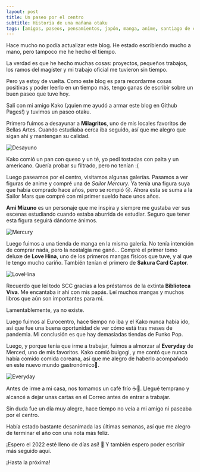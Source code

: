 ```yaml
---
layout: post
title: Un paseo por el centro
subtitle: Historia de una mañana otaku 
tags: [amigos, paseos, pensamientos, japón, manga, anime, santiago de chile]
---
```


Hace mucho no podía actualizar este blog. He estado escribiendo mucho a mano, pero tampoco me he hecho el tiempo.

La verdad es que he hecho muchas cosas: proyectos, pequeños trabajos, los ramos  del magíster y mi trabajo oficial me tuvieron sin tiempo.

Pero ya estoy de vuelta. Como este blog es para recordarme cosas positivas y poder leerlo en un tiempo más, tengo ganas de escribir sobre un buen paseo que tuve hoy.

Salí con mi amigo Kako (¡quien me ayudó a armar este blog en Github Pages!) y tuvimos un paseo otaku.

Primero fuimos a desayunar a **Milagritos**, uno de mis locales favoritos de Bellas Artes. Cuando estudiaba cerca iba seguido, así que me alegro que sigan ahí y mantengan su calidad.

![Desayuno](/blog/img/desayuno_milagritos.JPG) 

Kako comió un pan con queso y un té, yo pedí tostadas con palta y un americano. Quería probar su filtrado, pero no tenían :( 

Luego paseamos por el centro, visitamos algunas galerías. Pasamos a ver figuras de anime y compré una de *Sailor Mercury*. Ya tenía una figura suya que había comprado hace años, pero se rompió 😢. Ahora esta se suma a la Sailor Mars que compré con mi primer sueldo hace unos años. 

**Ami Mizuno** es un personaje que me inspira y siempre me gustaba ver sus escenas estudiando cuando estaba aburrida de estudiar. Seguro que tener esta figura seguirá dándome ánimos.

![Mercury](/blog/img/sailor_mercury.JPG) 


Luego fuimos a una tienda de manga en la misma galería. No tenía intención de comprar nada, pero la nostalgia me ganó... Compré el primer tomo deluxe de **Love Hina**, uno de los primeros mangas físicos que tuve, y al que le tengo mucho cariño. También tenían el primero de **Sakura Card Captor**.

![LoveHina](/blog/img/lovehina.jpg) 

Recuerdo que leí todo SCC gracias a los préstamos de la extinta **Biblioteca Viva**. Me encantaba ir ahí con mis papás. Leí muchos mangas y muchos libros que aún son importantes para mí.

Lamentablemente, ya no existe.

Luego fuimos al Eurocentro, hace tiempo no iba y el Kako nunca había ido, así que fue una buena oportunidad de ver cómo está tras meses de pandemia. Mi conclusión es que hay demasiadas tiendas de Funko Pop.

Luego, y porque tenía que irme a trabajar, fuimos a almorzar al **Everyday** de Merced, uno de mis favoritos. Kako comió bulgogi, y me contó que nunca había comido comida coreana, así que me alegro de haberlo acompañado en este nuevo mundo gastronómico🍴.

![Everyday](/blog/img/everyday_merced.jpg)

Antes de irme a mi casa, nos tomamos un café frío ☕️🧊. Llegué temprano y alcancé a dejar unas cartas en el Correo antes de entrar a trabajar.

Sin duda fue un día muy alegre, hace tiempo no veía a mi amigo ni paseaba por el centro.

Había estado bastante desanimada las últimas semanas, así que me alegro de terminar el año con una nota más feliz.

¡Espero el 2022 esté lleno de días así! 🎇 Y también espero poder escribir más seguido aquí.

¡Hasta la próxima! 








 
 


